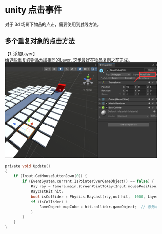 # unity 点击事件

对于 3d 场景下物品的点击，需要使用到射线方法。

## 多个重复对象的点击方法

【1. 添加Layer】<br />
给这些重复的物品添加相同的Layer, 这步最好在物品复制之前完成。
![添加layer](../../../img/artical/2022-02-12-23-08-18.png)

```c
private void Update()
{
    if (Input.GetMouseButtonDown(0)) {
        if (EventSystem.current.IsPointerOverGameObject() == false) {
            Ray ray = Camera.main.ScreenPointToRay(Input.mousePosition);
            RaycastHit hit;
            bool isCollider = Physics.Raycast(ray,out hit,  1000, LayerMask.GetMask("MapCube"));
            if (isCollider) {
                GameObject mapCube = hit.collider.gameObject;  // 得到点击的 mapCube
            }
        }
    }
}
```

